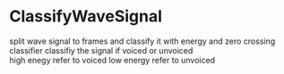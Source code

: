 # ClassifyWaveSignal
split wave signal to frames and classify it with energy and zero crossing classifier 
classifiy the signal if voiced or unvoiced  
high enegy  refer to voiced 
low energy refer to unvoiced 
